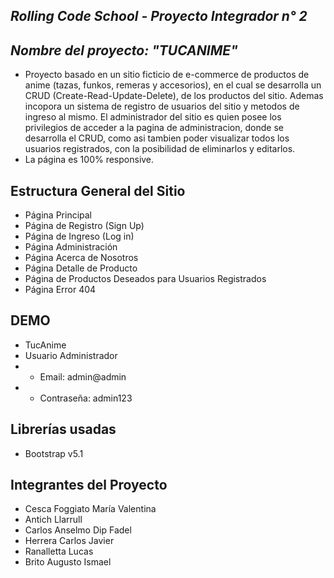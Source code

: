 ## ***Rolling Code School - Proyecto Integrador n° 2***

## ***Nombre del proyecto: "TUCANIME"***
- Proyecto basado en un sitio ficticio de e-commerce de productos de anime (tazas, funkos, remeras y accesorios), en el cual se desarrolla un CRUD (Create-Read-Update-Delete), de los productos del sitio. Ademas incopora un sistema de registro de usuarios del sitio y metodos de ingreso al mismo. El administrador del sitio es quien posee los privilegios de acceder a la pagina de administracion, donde se desarrolla el CRUD, como asi tambien poder visualizar todos los usuarios registrados, con la posibilidad de eliminarlos y editarlos. 
- La página es 100% responsive.

## **Estructura General del Sitio**
- Página Principal
- Página de Registro (Sign Up)
- Página de Ingreso (Log in)
- Página Administración
- Página Acerca de Nosotros
- Página Detalle de Producto
- Página de Productos Deseados para Usuarios Registrados
- Página Error 404

## **DEMO**
- TucAnime
- Usuario Administrador
- - Email: admin@admin
- - Contraseña: admin123

## **Librerías usadas**
- Bootstrap v5.1

## **Integrantes del Proyecto**
- Cesca Foggiato María Valentina
- Antich Llarrull
- Carlos Anselmo Dip Fadel
- Herrera Carlos Javier
- Ranalletta Lucas
- Brito Augusto Ismael
